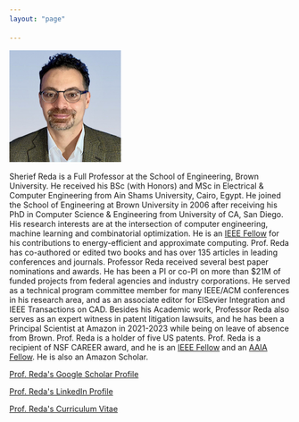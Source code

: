 ```yaml
---
layout: "page"

---
```




![](/members/sreda_mini.jpg)


Sherief Reda is a Full Professor at the School of Engineering, Brown University. He received his BSc (with Honors) and MSc in Electrical & Computer Engineering from Ain Shams University, Cairo, Egypt. He joined the School of Engineering at Brown University in 2006 after receiving his PhD in Computer Science & Engineering from University of CA, San Diego. His research interests are at the intersection of computer engineering, machine learning and combinatorial optimization. He is an [IEEE Fellow](https://www.computer.org/press-room/2022-news/ieee-computer-society-announces-2023-class-of-fellows) for his contributions to energy-efficient and approximate computing.   Prof. Reda has co-authored or edited two books and has over 135 articles in leading conferences and journals. Professor Reda received several best paper nominations and awards. He has been a PI or co-PI on more than $21M of funded projects from federal agencies and industry corporations.  He served as a technical program committee member for many IEEE/ACM conferences in his research area, and as an associate editor for ElSevier Integration and IEEE Transactions on CAD.  Besides his Academic work, Professor Reda also serves as an expert witness in patent litigation lawsuits, and he has been a Principal Scientist at Amazon in 2021-2023 while being on leave of absence from Brown. Prof. Reda is a holder of five US patents. Prof. Reda is a recipient of NSF CAREER award, and he is an [IEEE Fellow](https://www.computer.org/press-room/2022-news/ieee-computer-society-announces-2023-class-of-fellows) and an [AAIA Fellow](https://aaia-ai.org/fellows?words=Sherief%20Reda). He is also an Amazon Scholar.

[Prof. Reda's Google Scholar Profile](https://scholar.google.com/citations?user=p69MQp4AAAAJ&hl=en&oi=ao)

[Prof. Reda's LinkedIn Profile](https://www.linkedin.com/in/sherief-reda-59a37218/) 

[Prof. Reda's Curriculum Vitae](https://vivo.brown.edu/docs/s/sreda_cv.pdf?dt=524816356)
